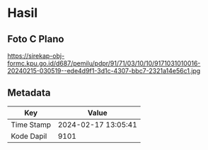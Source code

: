 # Hasil

## Foto C Plano

https://sirekap-obj-formc.kpu.go.id/d687/pemilu/pdpr/91/71/03/10/10/9171031010016-20240215-030519--ede4d9f1-3d1c-4307-bbc7-2321a14e56c1.jpg


## Metadata

| Key        | Value               |
| ---------- | ------------------- |
| Time Stamp | 2024-02-17 13:05:41 |
| Kode Dapil | 9101                |



